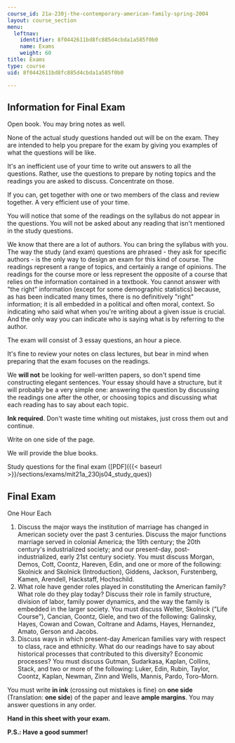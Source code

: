 ```yaml
---
course_id: 21a-230j-the-contemporary-american-family-spring-2004
layout: course_section
menu:
  leftnav:
    identifier: 8f0442611bd8fc885d4cbda1a585f0b0
    name: Exams
    weight: 60
title: Exams
type: course
uid: 8f0442611bd8fc885d4cbda1a585f0b0

---
```


Information for Final Exam
--------------------------

Open book. You may bring notes as well.

None of the actual study questions handed out will be on the exam. They are intended to help you prepare for the exam by giving you examples of what the questions will be like.

It's an inefficient use of your time to write out answers to all the questions. Rather, use the questions to prepare by noting topics and the readings you are asked to discuss. Concentrate on those.

If you can, get together with one or two members of the class and review together. A very efficient use of your time.

You will notice that some of the readings on the syllabus do not appear in the questions. You will not be asked about any reading that isn't mentioned in the study questions.

We know that there are a lot of authors. You can bring the syllabus with you. The way the study (and exam) questions are phrased - they ask for specific authors - is the only way to design an exam for this kind of course. The readings represent a range of topics, and certainly a range of opinions. The readings for the course more or less represent the opposite of a course that relies on the information contained in a textbook. You cannot answer with "the right" information (except for some demographic statistics) because, as has been indicated many times, there is no definitively "right" information; it is all embedded in a political and often moral, context. So indicating who said what when you're writing about a given issue is crucial. And the only way you can indicate who is saying what is by referring to the author.

The exam will consist of 3 essay questions, an hour a piece.

It's fine to review your notes on class lectures, but bear in mind when preparing that the exam focuses on the readings.

We **will not** be looking for well-written papers, so don't spend time constructing elegant sentences. Your essay should have a structure, but it will probably be a very simple one: answering the question by discussing the readings one after the other, or choosing topics and discussing what each reading has to say about each topic.

**Ink required**. Don't waste time whiting out mistakes, just cross them out and continue.

Write on one side of the page.

We will provide the blue books.

Study questions for the final exam ([PDF]({{< baseurl >}}/sections/exams/mit21a_230js04_study_ques))

Final Exam
----------

One Hour Each

1.  Discuss the major ways the institution of marriage has changed in American society over the past 3 centuries. Discuss the major functions marriage served in colonial America; the 19th century; the 20th century's industrialized society; and our present-day, post-industrialized, early 21st century society. You must discuss Morgan, Demos, Cott, Coontz, Hareven, Edin, and one or more of the following: Skolnick and Skolnick (Introduction), Giddens, Jackson, Furstenberg, Kamen, Arendell, Hackstaff, Hochschild.
2.  What role have gender roles played in constituting the American family? What role do they play today? Discuss their role in family structure, division of labor, family power dynamics, and the way the family is embedded in the larger society. You must discuss Welter, Skolnick ("Life Course"), Cancian, Coontz, Giele, and two of the following: Galinsky, Hayes, Cowan and Cowan, Coltrane and Adams, Hayes, Hernandez, Amato, Gerson and Jacobs.
3.  Discuss ways in which present-day American families vary with respect to class, race and ethnicity. What do our readings have to say about historical processes that contributed to this diversity? Economic processes? You must discuss Gutman, Sudarkasa, Kaplan, Collins, Stack, and two or more of the following: Luker, Edin, Rubin, Taylor, Coontz, Kaplan, Newman, Zinn and Wells, Mannis, Pardo, Toro-Morn.

You must write **in ink** (crossing out mistakes is fine) on **one side** (Translation: **one side**) of the paper and leave **ample margins**. You may answer questions in any order.

**Hand in this sheet with your exam.**

**P.S.: Have a good summer!**